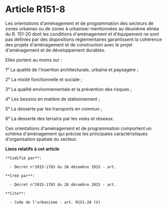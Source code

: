 # Article R151-8

Les orientations d'aménagement et de programmation des secteurs de zones urbaines ou de zones à urbaniser mentionnées au
deuxième alinéa du R. 151-20 dont les conditions d'aménagement et d'équipement ne sont pas définies par des dispositions
réglementaires garantissent la cohérence des projets d'aménagement et de construction avec le projet d'aménagement et de
développement durables. 

Elles portent au moins sur : 

1° La qualité de l'insertion architecturale, urbaine et paysagère ; 

2° La mixité fonctionnelle et sociale ; 

3° La qualité environnementale et la prévention des risques ; 

4° Les besoins en matière de stationnement ; 

5° La desserte par les transports en commun ; 

6° La desserte des terrains par les voies et réseaux. 

Ces orientations d'aménagement et de programmation comportent un schéma d'aménagement qui précise les principales
caractéristiques d'organisation spatiale du secteur.

**Liens relatifs à cet article**

	**Codifié par**:

	  - Décret n°2015-1783 du 28 décembre 2015 - art.

	**Créé par**:

	  - Décret n°2015-1783 du 28 décembre 2015 - art.

	**Cite**:

	  - Code de l'urbanisme - art. R151-20 (V)
